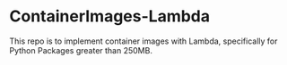 # ContainerImages-Lambda
This repo is to implement container images with Lambda, specifically for Python Packages greater than 250MB.
